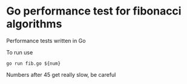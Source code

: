 # Go performance test for fibonacci algorithms
Performance tests written in Go

To run use 

    go run fib.go ${num}
    
    
Numbers after 45 get really slow, be careful
